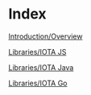 # Index

[Introduction/Overview](/introduction/overview.md)

[Libraries/IOTA JS](root://iota-js/0.1/introduction/overview.md)

[Libraries/IOTA Java](root://iota-java/0.1/introduction/overview.md)

[Libraries/IOTA Go](root://iota-go/0.1/introduction/overview.md)
